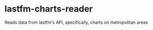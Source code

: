 lastfm-charts-reader
====================

Reads data from lastfm&#39;s API, specifically, charts on metropolitan areas